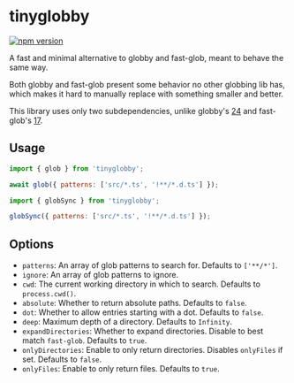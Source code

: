 # tinyglobby

<a href="https://www.npmjs.com/package/tinyglobby"><img src="https://img.shields.io/npm/v/tinyglobby.svg?maxAge=3600" alt="npm version" /></a>

A fast and minimal alternative to globby and fast-glob, meant to behave the same way.

Both globby and fast-glob present some behavior no other globbing lib has,
which makes it hard to manually replace with something smaller and better.

This library uses only two subdependencies, unlike globby's [24](https://npmgraph.js.org/?q=globby@14.0.4) and fast-glob's [17](https://npmgraph.js.org/?q=fast-glob@3.3.2).

## Usage

```js
import { glob } from 'tinyglobby';

await glob({ patterns: ['src/*.ts', '!**/*.d.ts'] });
```

```js
import { globSync } from 'tinyglobby';

globSync({ patterns: ['src/*.ts', '!**/*.d.ts'] });
```

## Options

- `patterns`: An array of glob patterns to search for. Defaults to `['**/*']`.
- `ignore`: An array of glob patterns to ignore.
- `cwd`: The current working directory in which to search. Defaults to `process.cwd()`.
- `absolute`: Whether to return absolute paths. Defaults to `false`.
- `dot`: Whether to allow entries starting with a dot. Defaults to `false`.
- `deep`: Maximum depth of a directory. Defaults to `Infinity`.
- `expandDirectories`: Whether to expand directories. Disable to best match `fast-glob`. Defaults to `true`.
- `onlyDirectories`: Enable to only return directories. Disables `onlyFiles` if set. Defaults to `false`.
- `onlyFiles`: Enable to only return files. Defaults to `true`.
